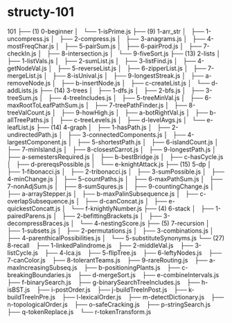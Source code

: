 # structy-101
101
├── (1) 0-beginner
│   └── 1-isPrime.js
├── (9) 1-arr_str
│   ├── 1-uncompress.js
│   ├── 2-compress.js
│   ├── 3-anagrams.js
│   ├── 4-mostFreqChar.js
│   ├── 5-pairSum.js
│   ├── 6-pairProd.js
│   ├── 7-checkIn.js
│   ├── 8-intersection.js
│   └── 9-fiveSort.js
├── (13) 2-lists
│   ├── 1-listVals.js
│   ├── 2-sumList.js
│   ├── 3-listFind.js
│   ├── 4-getNodeVal.js
│   ├── 5-reverseList.js
│   ├── 6-zipperList.js
│   ├── 7-mergeList.js
│   ├── 8-isUnival.js
│   ├── 9-longestStreak.js
│   ├── a-removeNode.js
│   ├── b-insertNode.js
│   ├── c-createList.js
│   └── d-addLists.js
├── (14) 3-trees
│   ├── 1-dfs.js
│   ├── 2-bfs.js
│   ├── 3-treeSum.js
│   ├── 4-treeIncludes.js
│   ├── 5-treeMinVal.js
│   ├── 6-maxRootToLeafPathSum.js
│   ├── 7-treePathFinder.js
│   ├── 8-treeValCount.js
│   ├── 9-howHigh.js
│   ├── a-botRightVal.js
│   ├── b-allTreePaths.js
│   ├── c-treeLevels.js
│   ├── d-levelAvgs.js
│   └── e-leafList.js
├── (14) 4-graph
│   ├── 1-hasPath.js
│   ├── 2-undirectedPath.js
│   ├── 3-connectedComponents.js
│   ├── 4-largestComponent.js
│   ├── 5-shortestPath.js
│   ├── 6-islandCount.js
│   ├── 7-minIsland.js
│   ├── 8-closestCarrot.js
│   ├── 9-longestPath.js
│   ├── a-semestersRequired.js
│   ├── b-bestBridge.js
│   ├── c-hasCycle.js
│   ├── d-prereqsPossible.js
│   └── e-knightAttack.js
├── (15) 5-dp
│   ├── 1-fibonacci.js
│   ├── 2-tribonacci.js
│   ├── 3-sumPossible.js
│   ├── 4-minChange.js
│   ├── 5-countPaths.js
│   ├── 6-maxPathSum.js
│   ├── 7-nonAdjSum.js
│   ├── 8-sumSqures.js
│   ├── 9-countingChange.js
│   ├── a-arrayStepper.js
│   ├── b-maxPalinSubsequence.js
│   ├── c-overlapSubsequence.js
│   ├── d-canConcat.js
│   ├── e-quickestConcatt.js
│   └── f-knightlyNumber.js
├── (4) 6-stack
│   ├── 1-pairedParens.js
│   ├── 2-befittingBrackets.js
│   ├── 3-decompressBraces.js
│   └── 4-nestingScore.js
├── (5) 7-recursion
│   ├── 1-subsets.js
│   ├── 2-permutations.js
│   ├── 3-combinations.js
│   ├── 4-parenthicalPossibilities.js
│   └── 5-substituteSynonyms.js
└── (27) 8-recall
    ├── 1-linkedPalindrome.js
    ├── 2-middleVal.js
    ├── 3-listCycle.js
    ├── 4-lca.js
    ├── 5-flipTree.js
    ├── 6-leftyNodes.js
    ├── 7-canColor.js
    ├── 8-tolerantTeams.js
    ├── 9-rareRouting.js
    ├── a-maxIncreasingSubseq.js
    ├── b-positioningPlants.js
    ├── c-breakingBoundaries.js
    ├── d-mergeSort.js
    ├── e-combineIntervals.js
    ├── f-binarySearch.js
    ├── g-binarySearchTreeIncludes.js
    ├── h-isBST.js
    ├── i-postOrder.js
    ├── j-buildTreeInPost.js
    ├── k-buildTreeInPre.js
    ├── l-lexicalOrder.js
    ├── m-detectDictionary.js
    ├── n-topologicalOrder.js
    ├── o-safeCracking.js
    ├── p-stringSearch.js
    ├── q-tokenReplace.js
    └── r-tokenTransform.js
